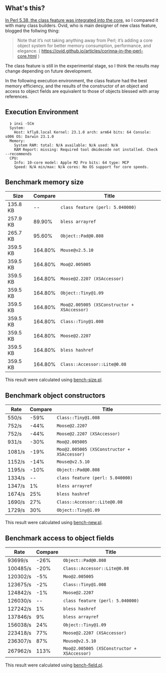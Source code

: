 
## What's this?

[In Perl 5.38, the class feature was integrated into the core](https://metacpan.org/release/RJBS/perl-5.38.0/view/pod/perldelta.pod), so I compared it with many class builders. Ovid, who is main designer of new class feature, blogged the follwing thing:
> Note that it’s not taking anything away from Perl; it’s adding a core object system for better memory consumption, performance, and elegance.
> ( https://ovid.github.io/articles/corinna-in-the-perl-core.html )

The class feature is still in the experimental stage, so I think the results may change depending on future development. 

In the following execution environment, the class feature had the best memory efficiency, and the results of the constructor of an object and access to object fields are equivalent to those of objects blessed with array references.


## Execution Environment

```shell
  ❯ inxi -SCm
  System:
    Host: kfly8.local Kernel: 23.1.0 arch: arm64 bits: 64 Console: s006 OS: Darwin 23.1.0
  Memory:
    System RAM: total: N/A available: N/A used: N/A
    RAM Report: missing: Required tool dmidecode not installed. Check --recommends
  CPU:
    Info: 10-core model: Apple M2 Pro bits: 64 type: MCP
    Speed: N/A min/max: N/A cores: No OS support for core speeds.
```

## Benchmark memory size

| Size     | Compare | Title                                       |
| ---      | ---     | ---                                         |
| 135.8 KB | --      | `class feature (perl: 5.040000)`            |
| 257.9 KB | 89.90%  | `bless arrayref`                            |
| 265.7 KB | 95.60%  | `Object::Pad@0.808`                         |
| 359.5 KB | 164.80% | `Mouse@v2.5.10`                             |
| 359.5 KB | 164.80% | `Moo@2.005005`                              |
| 359.5 KB | 164.80% | `Moose@2.2207 (XSAccessor)`                 |
| 359.5 KB | 164.80% | `Object::Tiny@1.09`                         |
| 359.5 KB | 164.80% | `Moo@2.005005 (XSConstructor + XSAccessor)` |
| 359.5 KB | 164.80% | `Class::Tiny@1.008`                         |
| 359.5 KB | 164.80% | `Moose@2.2207`                              |
| 359.5 KB | 164.80% | `bless hashref`                             |
| 359.5 KB | 164.80% | `Class::Accessor::Lite@0.08`                |

This result were calculated using [bench-size.pl](https://github.com/kfly8/bench-perl-class-builder/blob/main/bench-size.pl).

## Benchmark object constructors

| Rate   | Compare | Title                                       |
| ---    | ---     | ---                                         |
| 550/s  | -59%    | `Class::Tiny@1.008`                         |
| 752/s  | -44%    | `Moose@2.2207`                              |
| 752/s  | -44%    | `Moose@2.2207 (XSAccessor)`                 |
| 931/s  | -30%    | `Moo@2.005005`                              |
| 1081/s | -19%    | `Moo@2.005005 (XSConstructor + XSAccessor)` |
| 1152/s | -14%    | `Mouse@v2.5.10`                             |
| 1195/s | -10%    | `Object::Pad@0.808`                         |
| 1334/s | --      | `class feature (perl: 5.040000)`            |
| 1347/s | 1%      | `bless arrayref`                            |
| 1674/s | 25%     | `bless hashref`                             |
| 1690/s | 27%     | `Class::Accessor::Lite@0.08`                |
| 1729/s | 30%     | `Object::Tiny@1.09`                         |

This result were calculated using [bench-new.pl](https://github.com/kfly8/bench-perl-class-builder/blob/main/bench-new.pl).

## Benchmark access to object fields

| Rate     | Compare | Title                                       |
| ---      | ---     | ---                                         |
| 93699/s  | -26%    | `Object::Pad@0.808`                         |
| 100485/s | -20%    | `Class::Accessor::Lite@0.08`                |
| 120302/s | -5%     | `Moo@2.005005`                              |
| 123675/s | -2%     | `Class::Tiny@1.008`                         |
| 124842/s | -1%     | `Moose@2.2207`                              |
| 126030/s | --      | `class feature (perl: 5.040000)`            |
| 127242/s | 1%      | `bless hashref`                             |
| 137846/s | 9%      | `bless arrayref`                            |
| 156038/s | 24%     | `Object::Tiny@1.09`                         |
| 223418/s | 77%     | `Moose@2.2207 (XSAccessor)`                 |
| 236307/s | 87%     | `Mouse@v2.5.10`                             |
| 267962/s | 113%    | `Moo@2.005005 (XSConstructor + XSAccessor)` |

This result were calculated using [bench-field.pl](https://github.com/kfly8/bench-perl-class-builder/blob/main/bench-field.pl).
